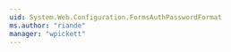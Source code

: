 ```yaml
---
uid: System.Web.Configuration.FormsAuthPasswordFormat
ms.author: "riande"
manager: "wpickett"
---
```

